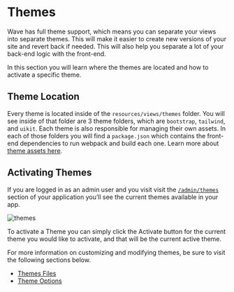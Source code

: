 # Themes

Wave has full theme support, which means you can separate your views into separate themes. This will make it easier to create new versions of your site and revert back if needed. This will also help you separate a lot of your back-end logic with the front-end.

In this section you will learn where the themes are located and how to activate a specific theme.

## Theme Location

Every theme is located inside of the `resources/views/themes` folder. You will see inside of that folder are 3 theme folders, which are `bootstrap`, `tailwind`, and `uikit`. Each theme is also responsible for managing their own assets. In each of those folders you will find a `package.json` which contains the front-end dependencies to run webpack and build each one. Learn more about [theme assets here](/docs/features/themes/assets.md).

## Activating Themes

If you are logged in as an admin user and you visit visit the <a href="/admin/themes" target="_blank">`/admin/themes`</a> section of your application you’ll see the current themes available in your app.

![themes](https://cdn.devdojo.com/images/april2021/themes.png)

To activate a Theme you can simply click the Activate button for the current theme you would like to activate, and that will be the current active theme.


For more information on customizing and modifying themes, be sure to visit the following sections below.

- [Themes Files](/features/themes/files.md)
- [Theme Options](/docs/features/themes/options.md)
